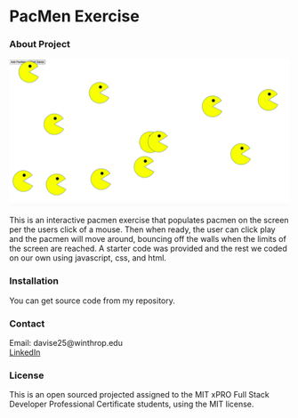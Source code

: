 <h1> PacMen Exercise </h1>

<h3> About Project </h3>
  
  <img src="Screen Shot 2021-04-23 at 1.10.57 PM.png">
  <p> This is an interactive pacmen exercise that populates pacmen on the screen per the users click of a mouse. Then when ready, the user can click play and the pacmen will move around, bouncing off the walls when the limits of the screen are reached. A starter code was provided and the rest we coded on our own using javascript, css, and html.</p> 

<h3> Installation </h3>
  
  <p> You can get source code from my repository. </p>

<h3> Contact </h3>

  <p> Email: davise25@winthrop.edu </br>
      <a href="https://www.linkedin.com/in/erin-davis-7188211a5/"> LinkedIn </a>

<h3> License </h3>

  <p> This is an open sourced projected assigned to the MIT xPRO Full Stack Developer Professional Certificate students, using the MIT license. </p>
